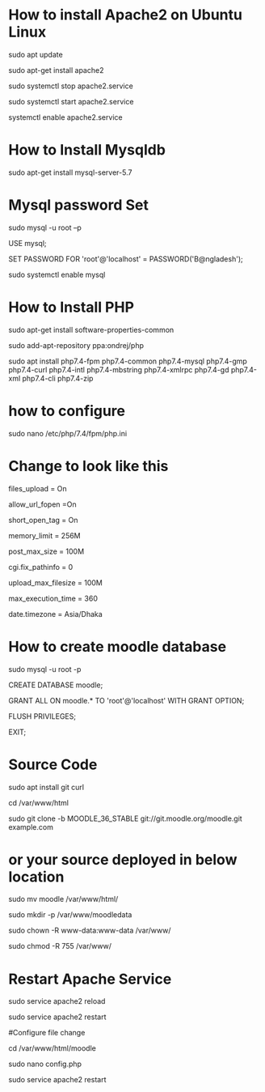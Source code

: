 # How to install Apache2 on Ubuntu Linux
 
 sudo apt update
 
 sudo apt-get install apache2
 
 sudo systemctl stop apache2.service
 
 sudo systemctl start apache2.service
 
 systemctl enable apache2.service
 
 # How to Install Mysqldb 
 
 sudo apt-get install mysql-server-5.7 
 
 # Mysql password Set
 
 sudo mysql -u root –p
 
 USE mysql;
 
 SET PASSWORD FOR 'root'@'localhost' = PASSWORD('B@ngladesh'); 
 
 sudo systemctl enable mysql
 
 # How to Install PHP 
 
sudo apt-get install software-properties-common

sudo add-apt-repository ppa:ondrej/php

sudo apt install php7.4-fpm php7.4-common php7.4-mysql php7.4-gmp php7.4-curl php7.4-intl php7.4-mbstring php7.4-xmlrpc php7.4-gd php7.4-xml php7.4-cli php7.4-zip

# how to configure 

sudo nano /etc/php/7.4/fpm/php.ini


# Change to look like this 

files_upload = On

allow_url_fopen =On

short_open_tag = On

memory_limit = 256M

post_max_size = 100M

cgi.fix_pathinfo = 0

upload_max_filesize = 100M

max_execution_time = 360

date.timezone = Asia/Dhaka

# How to create moodle database 

sudo mysql -u root -p

CREATE DATABASE moodle;

GRANT ALL ON moodle.* TO 'root'@'localhost' WITH GRANT OPTION;

FLUSH PRIVILEGES;

EXIT;

# Source Code 

sudo apt install git curl

cd /var/www/html

sudo git clone -b MOODLE_36_STABLE git://git.moodle.org/moodle.git example.com


# or your source deployed in below location

sudo mv moodle /var/www/html/

sudo mkdir -p /var/www/moodledata

sudo chown -R www-data:www-data /var/www/

sudo chmod -R 755 /var/www/

# Restart Apache Service 

sudo service apache2 reload

sudo service apache2 restart

#Configure file change 

cd /var/www/html/moodle

sudo nano config.php

sudo service apache2 restart





